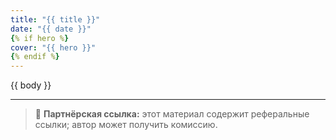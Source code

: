 ```yaml
---
title: "{{ title }}"
date: "{{ date }}"
{% if hero %}
cover: "{{ hero }}"
{% endif %}
---
```


{{ body }}

---

> 📌 **Партнёрская ссылка:** этот материал содержит реферальные ссылки; автор может получить комиссию.
